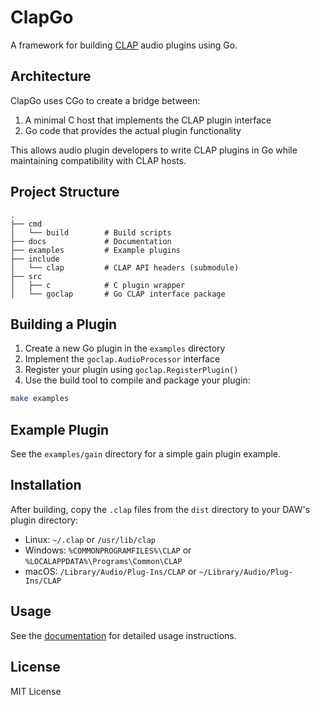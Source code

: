 # ClapGo

A framework for building [CLAP](https://github.com/free-audio/clap) audio plugins using Go.

## Architecture

ClapGo uses CGo to create a bridge between:

1. A minimal C host that implements the CLAP plugin interface
2. Go code that provides the actual plugin functionality

This allows audio plugin developers to write CLAP plugins in Go while maintaining compatibility with CLAP hosts.

## Project Structure

```
.
├── cmd
│   └── build        # Build scripts
├── docs             # Documentation
├── examples         # Example plugins
├── include
│   └── clap         # CLAP API headers (submodule)
├── src
│   ├── c            # C plugin wrapper
│   └── goclap       # Go CLAP interface package
```

## Building a Plugin

1. Create a new Go plugin in the `examples` directory
2. Implement the `goclap.AudioProcessor` interface
3. Register your plugin using `goclap.RegisterPlugin()`
4. Use the build tool to compile and package your plugin:

```bash
make examples
```

## Example Plugin

See the `examples/gain` directory for a simple gain plugin example.

## Installation

After building, copy the `.clap` files from the `dist` directory to your DAW's plugin directory:

- Linux: `~/.clap` or `/usr/lib/clap`
- Windows: `%COMMONPROGRAMFILES%\CLAP` or `%LOCALAPPDATA%\Programs\Common\CLAP`
- macOS: `/Library/Audio/Plug-Ins/CLAP` or `~/Library/Audio/Plug-Ins/CLAP`

## Usage

See the [documentation](docs/usage.md) for detailed usage instructions.

## License

MIT License